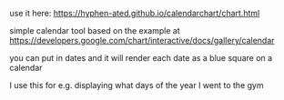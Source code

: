 use it here: https://hyphen-ated.github.io/calendarchart/chart.html

simple calendar tool based on the example at https://developers.google.com/chart/interactive/docs/gallery/calendar

you can put in dates and it will render each date as a blue square on a calendar

I use this for e.g. displaying what days of the year I went to the gym
